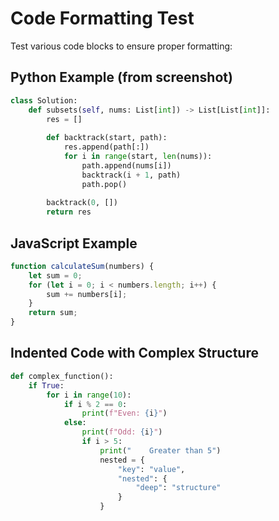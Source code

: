# Code Formatting Test

Test various code blocks to ensure proper formatting:

## Python Example (from screenshot)
```python
class Solution:
    def subsets(self, nums: List[int]) -> List[List[int]]:
        res = []
        
        def backtrack(start, path):
            res.append(path[:])
            for i in range(start, len(nums)):
                path.append(nums[i])
                backtrack(i + 1, path)
                path.pop()
        
        backtrack(0, [])
        return res
```

## JavaScript Example
```javascript
function calculateSum(numbers) {
    let sum = 0;
    for (let i = 0; i < numbers.length; i++) {
        sum += numbers[i];
    }
    return sum;
}
```

## Indented Code with Complex Structure
```python
def complex_function():
    if True:
        for i in range(10):
            if i % 2 == 0:
                print(f"Even: {i}")
            else:
                print(f"Odd: {i}")
                if i > 5:
                    print("    Greater than 5")
                    nested = {
                        "key": "value",
                        "nested": {
                            "deep": "structure"
                        }
                    }
```